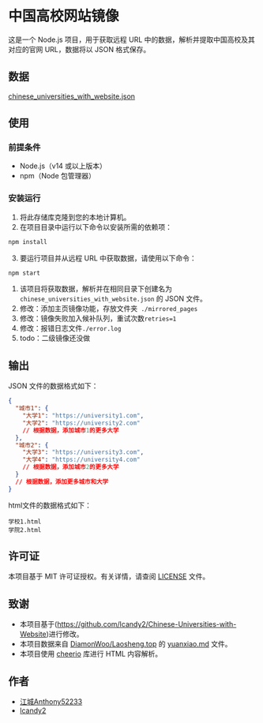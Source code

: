 # 中国高校网站镜像

这是一个 Node.js 项目，用于获取远程 URL 中的数据，解析并提取中国高校及其对应的官网 URL，数据将以 JSON 格式保存。

## 数据

[chinese_universities_with_website.json](./chinese_universities_with_website.json)

## 使用

### 前提条件

- Node.js（v14 或以上版本）
- npm（Node 包管理器）

### 安装运行

1. 将此存储库克隆到您的本地计算机。
2. 在项目目录中运行以下命令以安装所需的依赖项：

```bash
npm install
```

3. 要运行项目并从远程 URL 中获取数据，请使用以下命令：

```bash
npm start
```

1. 该项目将获取数据，解析并在相同目录下创建名为 `chinese_universities_with_website.json` 的 JSON 文件。
2. 修改：添加主页镜像功能，存放文件夹` ./mirrored_pages`
3. 修改：镜像失败加入候补队列，重试次数`retries=1`
4. 修改：报错日志文件`./error.log`
5. todo：二级镜像还没做

## 输出

JSON 文件的数据格式如下：

```json
{
  "城市1": {
    "大学1": "https://university1.com",
    "大学2": "https://university2.com"
    // 根据数据，添加城市1的更多大学
  },
  "城市2": {
    "大学3": "https://university3.com",
    "大学4": "https://university4.com"
    // 根据数据，添加城市2的更多大学
  }
  // 根据数据，添加更多城市和大学
}
```
html文件的数据格式如下：
```
学校1.html
学院2.html
```
## 许可证

本项目基于 MIT 许可证授权。有关详情，请查阅 [LICENSE](LICENSE) 文件。

## 致谢
* 本项目基于(https://github.com/lcandy2/Chinese-Universities-with-Website)进行修改。
* 本项目数据来自 [DiamonWoo/Laosheng.top](https://github.com/DiamonWoo/Laosheng.top) 的 [yuanxiao.md](https://github.com/DiamonWoo/Laosheng.top/blob/master/fuwu/yuanxiao.md) 文件。
* 本项目使用 [cheerio](https://github.com/cheeriojs/cheerio) 库进行 HTML 内容解析。

## 作者

- [江城Anthony52233](http://weixin.qq.com/r/Anthony52233")
- [lcandy2](https://github.com/lcandy2)



